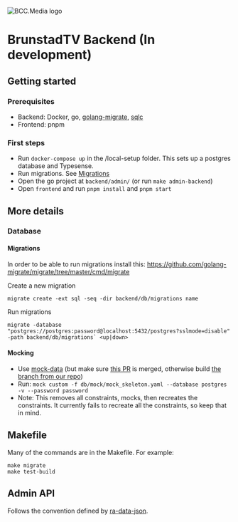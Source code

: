 ![BCC.Media logo](https://storage.googleapis.com/bcc-media-public/bcc-media-logo-150.png)

# BrunstadTV Backend (In development)



## Getting started

### Prerequisites

- Backend: Docker, go, [golang-migrate](https://github.com/golang-migrate/migrate/tree/master/cmd/migrate), [sqlc](https://sqlc.dev/)
- Frontend: pnpm

### First steps

- Run `docker-compose up` in the /local-setup folder. This sets up a postgres database and Typesense.
- Run migrations. See [Migrations](#migrations)
- Open the go project at `backend/admin/` (or run `make admin-backend`)
- Open `frontend` and run `pnpm install` and `pnpm start`

## More details
### Database
<a name="migrations"></a>
#### Migrations

In order to be able to run migrations install this: https://github.com/golang-migrate/migrate/tree/master/cmd/migrate

Create a new migration

```
migrate create -ext sql -seq -dir backend/db/migrations name
```

Run migrations
```
migrate -database "postgres://postgres:password@localhost:5432/postgres?sslmode=disable" -path backend/db/migrations` <up|down>
```

#### Mocking
- Use [mock-data](https://github.com/pivotal-gss/mock-data) (but make sure [this PR](https://github.com/pivotal-gss/mock-data/pull/46) is merged, otherwise build [the branch from our repo](https://github.com/BCC-Media/mock-data/tree/feature/custom-and-automock))
- Run: `mock custom -f db/mock/mock_skeleton.yaml --database postgres -v --password password`
- Note: This removes all constraints, mocks, then recreates the constraints. It currently fails to recreate all the constraints, so keep that in mind.

## Makefile

Many of the commands are in the Makefile. For example:

```
make migrate
make test-build
```

## Admin API
Follows the convention defined by [ra-data-json](https://www.npmjs.com/package/ra-data-json-server).
